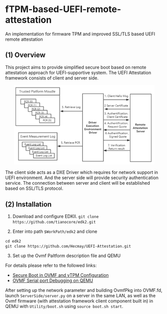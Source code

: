 # fTPM-based-UEFI-remote-attestation

An implementation for firmware TPM and improved SSL/TLS based UEFI remote attestation

## (1) Overview
This project aims to provide simplified secure boot based on remote attestation approach for UEFI-supportive system. The UEFI Attestation framework consists of client and server side. 

<p align="center">
<img src="Docs/Arch.png" width="450">
</p>

The client side acts as a DXE Driver which requires for network support in UEFI environment. And the server side will provide security authentication service. The connection between server and client will be established based on SSL/TLS protocol.

## (2) Installation

1. Download and configure EDKII.
`git clone https://github.com/tianocore/edk2.git`

2. Enter into path `$WorkPath/edk2` and clone
```
cd edk2
git clone https://github.com/Hecmay/UEFI-Attestation.git
```
3. Set up the Ovmf Paltform description file and QEMU

For details please refer to the followed links:
* [Secure Boot in OVMF and vTPM Configuration](https://www.jianshu.com/p/79f08434bbf0)
* [OVMF Serial port Debugging on QEMU](https://www.jianshu.com/p/7baa7c1db17f)

After setting up the network parameter and building OvmfPkg into OVMF.fd, launch `ServerSide/server.py` on a server in the same LAN, as well as the Ovmf firmware (with attestation framework client component built in) in QEMU with `Utility/boot.sh` using `source boot.sh start`.  

